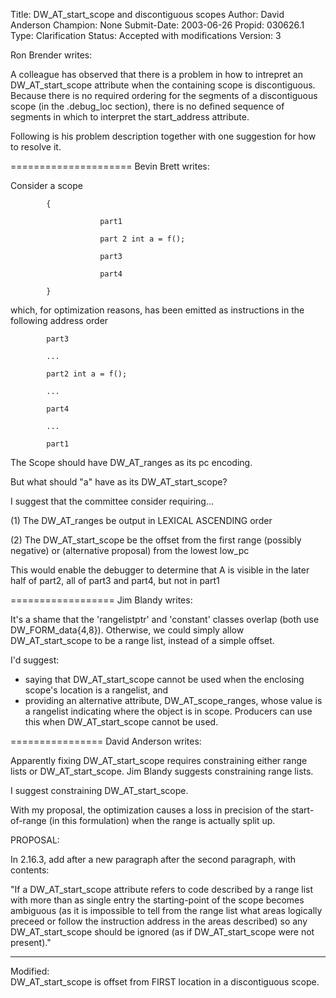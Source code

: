 Title:       DW_AT_start_scope and discontiguous scopes
Author:      David Anderson
Champion:    None
Submit-Date: 2003-06-26
Propid:      030626.1
Type:        Clarification
Status:      Accepted with modifications
Version:     3

Ron Brender writes:

A colleague has observed that there is a problem in how to intrepret an
DW_AT_start_scope attribute when the containing scope is discontiguous.
Because there is no required ordering for the segments of a discontiguous
scope (in the .debug_loc section), there is no defined sequence of
segments in which to interpret the start_address attribute.

Following is his problem description together with one suggestion for how
to resolve it.

=====================
Bevin Brett writes:

Consider a scope

            {

                        part1

                        part 2 int a = f();

                        part3

                        part4

            }

which, for optimization reasons, has been emitted as instructions in the
following address order

            part3

            ...

            part2 int a = f();

            ...

            part4

            ...

            part1


The Scope should have DW_AT_ranges as its pc encoding.

But what should "a" have as its DW_AT_start_scope?


I suggest that the committee consider requiring...

(1) The DW_AT_ranges be output in LEXICAL ASCENDING order

(2) The DW_AT_start_scope be the offset from the first range (possibly
    negative) or (alternative proposal) from the lowest low_pc

This would enable the debugger to determine that A is visible in the later
half of part2, all of part3 and part4, but not in part1

 
==================
Jim Blandy writes:

It's a shame that the 'rangelistptr' and 'constant' classes overlap
(both use DW_FORM_data{4,8}).  Otherwise, we could simply allow
DW_AT_start_scope to be a range list, instead of a simple offset.

I'd suggest:
- saying that DW_AT_start_scope cannot be used when the enclosing
  scope's location is a rangelist, and
- providing an alternative attribute, DW_AT_scope_ranges, whose value
  is a rangelist indicating where the object is in scope.  Producers
  can use this when DW_AT_start_scope cannot be used.



================
David Anderson writes:

Apparently fixing DW_AT_start_scope requires constraining 
either range lists or DW_AT_start_scope. 
Jim Blandy suggests constraining range lists. 

I suggest constraining DW_AT_start_scope.

With my proposal, the optimization causes a loss in precision of
the start-of-range (in this formulation) when the range is
actually split up.

PROPOSAL:

In 2.16.3,  add after a new paragraph after the second paragraph,
with contents:

"If a DW_AT_start_scope attribute refers to code described by a
range list  with more than as single entry the starting-point
of the scope becomes ambiguous (as it is impossible to tell
from the range list what areas logically preceed or follow the
instruction address in the areas described)  so any
DW_AT_start_scope should be ignored (as if DW_AT_start_scope
were not present)."

-----------------------------------------------------------------

Modified:  
DW_AT_start_scope is offset from FIRST location in a discontiguous scope.
